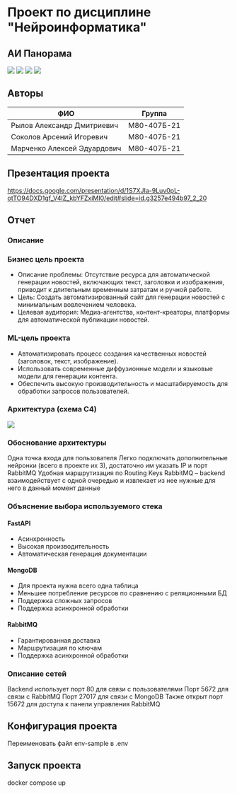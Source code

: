 # Проект по дисциплине "Нейроинформатика"
## АИ Панорама
![](./docs/1.png)
![](./docs/2.png)
![](./docs/3.png)
![](./docs/4.png)
## Авторы
| ФИО                          | Группа      |
| ---------------------------- | ----------- |
| Рылов Александр Дмитриевич   | М80-407Б-21 |
| Соколов Арсений Игоревич     | М80-407Б-21 |
| Марченко Алексей Эдуардович  | М80-407Б-21 |

## Презентация проекта
https://docs.google.com/presentation/d/1S7XJIa-9Luv0pL-otTO94DXD1gf_V4lZ_kbYFZxiMI0/edit#slide=id.g3257e494b97_2_20
## Отчет
### Описание
### Бизнес цель проекта
- Описание проблемы: Отсутствие ресурса для автоматической генерации новостей, включающих текст, заголовки и изображения, приводит к длительным временным затратам и ручной работе.
- Цель: Создать автоматизированный сайт для генерации новостей с минимальным вовлечением человека.
- Целевая аудитория: Медиа-агентства, контент-креаторы, платформы для автоматической публикации новостей.
### ML-цель проекта
- Автоматизировать процесс создания качественных новостей (заголовок, текст, изображение).
- Использовать современные диффузионные модели и языковые модели для генерации контента.
- Обеспечить высокую производительность и масштабируемость для обработки запросов пользователей.
### Архитектура (схема C4)
![](./docs/5.png)

### Обоснование архитектуры
Одна точка входа для пользователя
Легко подключать дополнительные нейронки (всего в проекте их 3), достаточно им указать IP и порт RabbitMQ
Удобная маршрутизация по Routing Keys RabbitMQ – backend взаимодействует с одной очередью и извлекает из нее нужные для него в данный момент данные

### Объяснение выбора используемого стека
#### **FastAPI**
- Асинхронность
- Высокая производительность
- Автоматическая генерация документации
#### MongoDB
- Для проекта нужна всего одна таблица
- Меньшее потребление ресурсов по сравнению с реляционными БД
- Поддержка сложных запросов
- Поддержка асинхронной обработки
#### RabbitMQ
- Гарантированная доставка
- Маршрутизация по ключам
- Поддержка асинхронной обработки

### Описание сетей
Backend использует порт 80 для связи с пользователями
Порт 5672 для связи с RabbitMQ
Порт 27017 для связи с MongoDB
Также открыт порт 15672 для доступа к панели управления RabbitMQ

## Конфигурация проекта
Переименовать файл env-sample в .env
## Запуск проекта
docker compose up
